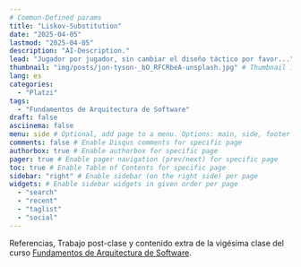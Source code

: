 ```yaml
---
# Common-Defined params
title: "Liskov-Substitution"
date: "2025-04-05"
lastmod: "2025-04-05"
description: "AI-Description."
lead: "Jugador por jugador, sin cambiar el diseño táctico por favor..." # Lead text
thumbnail: "img/posts/jon-tyson-_bO_RFCRbeA-unsplash.jpg" # Thumbnail image
lang: es
categories:
  - "Platzi"
tags:
  - "Fundamentos de Arquitectura de Software"
draft: false
asciinema: false
menu: side # Optional, add page to a menu. Options: main, side, footer
comments: false # Enable Disqus comments for specific page
authorbox: true # Enable authorbox for specific page
pager: true # Enable pager navigation (prev/next) for specific page
toc: true # Enable Table of Contents for specific page
sidebar: "right" # Enable sidebar (on the right side) per page
widgets: # Enable sidebar widgets in given order per page
  - "search"
  - "recent"
  - "taglist"
  - "social"
---
```


Referencias, Trabajo post-clase y contenido extra de la vigésima clase del curso [Fundamentos de Arquitectura de Software](https://platzi.com/). 

<!--more-->

